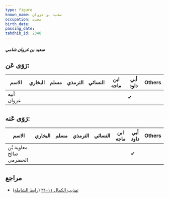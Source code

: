 ```yaml
---
type: figure
known_name: سعيد بن غزوان
occupation: محدث
birth_date:
passing_date:
tahdhib_id: 2340
---
```

##### سعيد بن غزوان شامي

## رَوَى عَن:
| الاسم      | البخاري | مسلم | الترمذي | النسائي | ابن ماجه | أبي داود | Others |
| ---------- | ------- | ---- | ------- | ------- | -------- | -------- | ------ |
| أبيه غزوان |         |      |         |         |          | ✔        |        |
## رَوَى عَنه:
| الاسم                   | البخاري | مسلم | الترمذي | النسائي | ابن ماجه | أبي داود | Others |
| ----------------------- | ------- | ---- | ------- | ------- | -------- | -------- | ------ |
| معاوية بْن صالح الحضرمي |         |      |         |         |          | ✔        |        |
## مراجع
- [تهذيب الكمال ١١-٣١](obsidian://open?vault=Tahdhib-al-Kamal&file=Figures/٢٣٤٠-سعيد%20بن%20غزوان%20شامي) ([رابط الشاملة](https://shamela.ws/book/3722/5351))